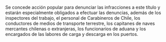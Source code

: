 Se concede acción popular para denunciar las infracciones a este título y estarán especialmente obligados a efectuar las denuncias, además de los inspectores del trabajo, el personal de Carabineros de Chile, los conductores de medios de transporte terrestre, los capitanes de naves mercantes chilenas o extranjeras, los funcionarios de aduana y los encargados de las labores de carga y descarga en los puertos.
